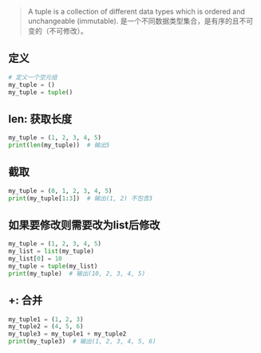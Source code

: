 > A tuple is a collection of different data types which is ordered and unchangeable (immutable).
> 是一个不同数据类型集合，是有序的且不可变的（不可修改）。

## 定义
```python
# 定义一个空元组
my_tuple = ()
my_tuple = tuple()
```

## len: 获取长度
```python
my_tuple = (1, 2, 3, 4, 5)
print(len(my_tuple))  # 输出5
```

## 截取
```python
my_tuple = (0, 1, 2, 3, 4, 5)
print(my_tuple[1:3])  # 输出(1, 2) 不包含3
```

## 如果要修改则需要改为list后修改
```python
my_tuple = (1, 2, 3, 4, 5)
my_list = list(my_tuple)
my_list[0] = 10
my_tuple = tuple(my_list)
print(my_tuple)  # 输出(10, 2, 3, 4, 5)
```

## +: 合并
```python
my_tuple1 = (1, 2, 3)
my_tuple2 = (4, 5, 6)
my_tuple3 = my_tuple1 + my_tuple2
print(my_tuple3)  # 输出(1, 2, 3, 4, 5, 6)
```
